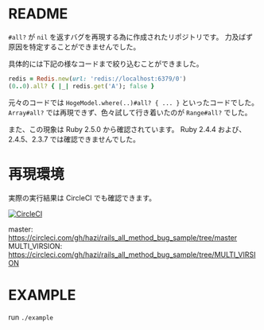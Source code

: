 # README

`#all?` が `nil` を返すバグを再現する為に作成されたリポジトリです。
力及ばず原因を特定することができませんでした。

具体的には下記の様なコードまで絞り込むことができました。

```ruby
redis = Redis.new(url: 'redis://localhost:6379/0')
(0..0).all? { |_| redis.get('A'); false }
```

元々のコードでは `HogeModel.where(..)#all? { ... }` といったコードでした。
`Array#all?` では再現できず、色々試して行き着いたのが `Range#all?` でした。

また、この現象は Ruby 2.5.0 から確認されています。
Ruby 2.4.4 および、2.4.5、2.3.7 では確認できませんでした。

# 再現環境

実際の実行結果は CircleCI でも確認できます。

[![CircleCI](https://circleci.com/gh/hazi/rails_all_method_bug_sample.svg?style=svg)](https://circleci.com/gh/hazi/rails_all_method_bug_sample)

master: https://circleci.com/gh/hazi/rails_all_method_bug_sample/tree/master
MULTI_VIRSION: https://circleci.com/gh/hazi/rails_all_method_bug_sample/tree/MULTI_VIRSION

# EXAMPLE

run `./example`

